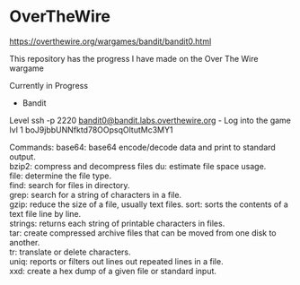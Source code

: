 # OverTheWire
https://overthewire.org/wargames/bandit/bandit0.html

This repository has the progress I have made on the Over The Wire wargame

Currently in Progress
- Bandit

Level
ssh -p 2220 bandit0@bandit.labs.overthewire.org - Log into the game
lvl 1 boJ9jbbUNNfktd78OOpsqOltutMc3MY1

Commands:
base64: base64 encode/decode data and print to standard output.   
bzip2: compress and decompress files
du: estimate file space usage.  
file: determine the file type.  
find: search for files in directory.   
grep: search for a string of characters in a file.  
gzip: reduce the size of a file, usually text files.
sort: sorts the contents of a text file line by line.   
strings: returns each string of printable characters in files.   
tar: create compressed archive files that can be moved from one disk to another.   
tr: translate or delete characters.   
uniq: reports or filters out lines out repeated lines in a file.   
xxd: create a hex dump of a given file or standard input.   
